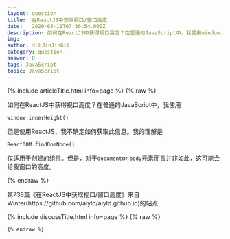 ```yaml
---
layout: question
title:  在ReactJS中获取视口/窗口高度
date:   2020-03-11T07:36:54.000Z
description: 如何在ReactJS中获得视口高度？在普通的JavaScript中，我使用window.innerHeight()但是使用ReactJS，我不确...
img: 
author: 小哥JinJinGil
category: question
answer: 0
tags: JavaScript
topic: JavaScript
---
```

<div class="article-root">
  <div class="article">
    {% include articleTitle.html info=page %}
    {% raw %}
    <div class="article-content"><p><font style="vertical-align: inherit;"><font style="vertical-align: inherit;">如何在ReactJS中获得视口高度？</font><font style="vertical-align: inherit;">在普通的JavaScript中，我使用</font></font></p>

<pre><code>window.innerHeight()
</code></pre>

<p><font style="vertical-align: inherit;"><font style="vertical-align: inherit;">但是使用ReactJS，我不确定如何获取此信息。</font><font style="vertical-align: inherit;">我的理解是</font></font></p>

<pre><code>ReactDOM.findDomNode()
</code></pre>

<p><font style="vertical-align: inherit;"><font style="vertical-align: inherit;">仅适用于创建的组件。</font><font style="vertical-align: inherit;">但是，对于</font></font><code>document</code><font style="vertical-align: inherit;"><font style="vertical-align: inherit;">or </font></font><code>body</code><font style="vertical-align: inherit;"><font style="vertical-align: inherit;">元素而言</font><font style="vertical-align: inherit;">并非如此</font><font style="vertical-align: inherit;">，这可能会给我窗口的高度。</font></font></p></div>
    {% endraw %}
  </div>
  <p class="winter_mark">第738篇《在ReactJS中获取视口/窗口高度》来自Winter(https://github.com/aiyld/aiyld.github.io)的站点</p>
  <div class="discuss-wrapper">
    {% include discussTitle.html info=page %}
    {% raw %}
    
    {% endraw %}
  </div>
<div>

